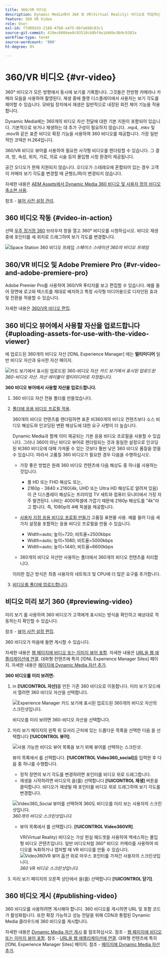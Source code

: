 ```yaml
---
title: 360/VR 비디오
description: Dynamic Media에서 360 및 VR(Virtual Reality) 비디오로 작업하는 방법을 알아봅니다.
feature: 360 VR Video
role: User
exl-id: ffd092d3-2188-47b0-a475-8bfa660c03c1
source-git-commit: 419ec6604ee8c93510cb8bf4e1d46bc9b9c9383a
workflow-type: tm+mt
source-wordcount: '989'
ht-degree: 0%

---
```


# 360/VR 비디오 {#vr-video}

360° 비디오가 모든 방향에서 동시에 보기를 기록합니다. 그것들은 전방향 카메라나 카메라 모음을 사용하여 촬영된다. 재생 중에 플랫 디스플레이에서 사용자는 보기 각도를 제어할 수 있습니다. 모바일 장치에서 재생은 일반적으로 내장된 회전 제어 기능을 적용합니다.

Dynamic Media에는 360개의 비디오 자산 전달에 대한 기본 지원이 포함되어 있습니다. 기본적으로 보거나 재생하는 데 추가 구성이 필요하지 않습니다. .mp4, .mkv 및 .mov와 같은 표준 비디오 확장 기능을 사용하여 360 비디오를 제공합니다. 가장 일반적인 코덱은 H.264입니다.

360/VR 비디오 뷰어를 사용하여 필요한 사각형 비디오를 렌더링할 수 있습니다. 그 결과, 방, 속성, 위치, 가로, 의료 시술 등의 몰입형 시청 환경이 제공됩니다.

공간 오디오가 현재 지원되지 않습니다. 오디오가 스테레오에 혼합되어 있는 경우 고객이 카메라 보기 각도를 변경할 때 균형(L/R)이 변경되지 않습니다.

자세한 내용은 [AEM Assets에서 Dynamic Media 360 비디오 및 사용자 정의 비디오 축소판 사용](https://experienceleague.adobe.com/docs/experience-manager-learn/assets/dynamic-media/dynamic-media-360-video-custom-thumbnail-feature-video-use.html#dynamic-media).

참조 - [뷰어 사전 설정 관리](/help/assets/dynamic-media/managing-viewer-presets.md).

## 360 비디오 작동 {#video-in-action}

선택 [우주 정거장 360](https://s7d1.scene7.com/s7viewers/html5/Video360Viewer.html?asset=Viewers/space_station_360-AVS) 브라우저 창을 열고 360° 비디오를 시청하십시오. 비디오 재생 중에 포인터를 새 위치로 드래그하여 보기 각도를 변경합니다.

![Space Station 360 비디오 프레임](assets/6_5_360videoiss_simplified.png)
*스페이스 스테이션 360의 비디오 프레임*

## 360/VR 비디오 및 Adobe Premiere Pro {#vr-video-and-adobe-premiere-pro}

Adobe Premier Pro를 사용하여 360/VR 푸티지를 보고 편집할 수 있습니다. 예를 들어 장면에 로고와 텍스트를 제대로 배치하고 특정 사각형 미디어용으로 디자인된 효과 및 전환을 적용할 수 있습니다.

자세한 내용은 [360/VR 비디오 편집](https://helpx.adobe.com/premiere-pro/how-to/edit-360-vr-video.html).

## 360 비디오 뷰어에서 사용할 자산을 업로드합니다 {#uploading-assets-for-use-with-the-video-viewer}

에 업로드된 360개의 비디오 자산 [!DNL Experience Manager] 에는 **멀티미디어** 일반 비디오 자산과 유사한 자산 페이지.

![카드 보기에서 표시된 업로드된 360-비디오 자산](assets/6_5_360video-selecttopreview.png)
*카드 보기에서 표시된 업로드된 360-비디오 자산. 자산 레이블이 멀티미디어로 지정됩니다.*

**360 비디오 뷰어에서 사용할 자산을 업로드합니다.**

1. 360 비디오 자산 전용 폴더를 만들었습니다.
1. [폴더에 응용 비디오 프로필 적용](/help/assets/dynamic-media/video-profiles.md#applying-a-video-profile-to-folders).

   360개의 비디오 컨텐츠를 렌더링하면 표준 비360개의 비디오 컨텐츠보다 소스 비디오 해상도와 인코딩된 변환 해상도에 대한 요구 사항이 더 높습니다.

   Dynamic Media과 함께 이미 제공되는 기본 응용 비디오 프로필을 사용할 수 있습니다. 그러나 360이 아닌 비디오 뷰어로 렌더링되는 것과 동일한 설정으로 인코딩된 비360 비디오에 대해 가져올 수 있는 것보다 훨씬 낮은 360 비디오 품질을 얻을 수 있습니다. 따라서 고품질 360 비디오가 필요한 경우 다음을 수행하십시오.

   * 가장 좋은 방법은 원래 360 비디오 컨텐츠에 다음 해상도 중 하나를 사용하는 것입니다.

      * 풀 HD 또는 FHD 해상도 또는,
      * 2160p - 3840 x 2160(4k, UHD 또는 Ultra HD 해상도로 알려져 있음) 이 큰 디스플레이 해상도는 프리미엄 TV 세트와 컴퓨터 모니터에서 가장 자주 발견된다. 너비는 4000픽셀에 가깝기 때문에 2160p 해상도를 &quot;4k&quot;라고 합니다. 즉, 1080p의 4배 픽셀을 제공합니다.
   * [사용자 지정 응용 비디오 프로필 만들기](/help/assets/dynamic-media/video-profiles.md#creating-a-video-encoding-profile-for-adaptive-streaming) 고품질 표현물 사용. 예를 들어 다음 세 가지 설정을 포함하는 응용 비디오 프로필을 만들 수 있습니다.

      * Width=auto; 높이=720; 비트율=2500kbps
      * Width=auto; 높이=1080; 비트율=5000kbps
      * Width=auto; 높이=1440; 비트율=6600kbps
   * 360개의 비디오 자산만 사용하는 폴더에서 360개의 비디오 컨텐츠를 처리합니다.

   이러한 접근 방식은 최종 사용자의 네트워크 및 CPU에 더 많은 요구를 추가합니다.

1. [비디오를 폴더에 업로드합니다](/help/assets/manage-video-assets.md#upload-and-preview-video-assets).

<!--

## Overriding the default aspect ratio of 360 videos  {#overriding-the-default-aspect-ratio-of-videos}

For an uploaded asset to qualify as a 360 video that you intend to use with the 360 Video viewer, the asset must have an aspect ratio of 2.

By default, AEM detects video as "360" if its aspect ratio (width/height) is 2.0. If you are an Administrator, you can override the default aspect ratio setting of 2 by setting the optional `s7video360AR` property in CRXDE Lite at the following:

* `/conf/global/settings/cloudconfigs/dmscene7/jcr:content`

  * **Property type**: Double
  * **Value**: floating-point aspect ratio, default 2.0.

After you set this property, it takes effect immediately on both existing videos and newly uploaded videos.

The aspect ratio applies to 360 video assets for the asset details page and the [Video 360 Media WCM component](/help/assets/dynamic-media/adding-dynamic-media-assets-to-pages.md#dynamic-media-components).

Start by uploading 360 Videos.

-->

## 비디오 미리 보기 360 {#previewing-video}

미리 보기 를 사용하여 360 비디오가 고객에게 표시되는 방식을 확인하고 예상대로 작동하는지 확인할 수 있습니다.

참조 - [뷰어 사전 설정 편집](/help/assets/dynamic-media/managing-viewer-presets.md#editing-viewer-presets).

360 비디오가 마음에 들면 게시할 수 있습니다.

자세한 내용은 [웹 페이지에 비디오 또는 이미지 뷰어 포함](/help/assets/dynamic-media/embed-code.md).
자세한 내용은 [URL을 웹 애플리케이션에 연결](/help/assets/dynamic-media/linking-urls-to-yourwebapplication.md). 대화형 컨텐츠에 특히 [!DNL Experience Manager Sites] 페이지.
자세한 내용은 [페이지에 Dynamic Media 자산 추가](/help/assets/dynamic-media/adding-dynamic-media-assets-to-pages.md).

**360 비디오를 미리 보려면:**

1. in **[!UICONTROL 자산]**&#x200B;를 만든 기존 360 비디오로 이동합니다. 미리 보기 모드에서 열려면 360 비디오 자산을 선택합니다.

   ![Experience Manager 카드 보기에 표시된 업로드된 360개의 비디오 자산의 스크린샷입니다.](assets/6_5_360video-selecttopreview-1.png)

   비디오를 미리 보려면 360-비디오 자산을 선택합니다.

1. 미리 보기 페이지의 왼쪽 위 모서리 근처에 있는 드롭다운 목록을 선택한 다음 을 선택합니다 **[!UICONTROL 뷰어]**.

   ![사용 가능한 비디오 뷰어 목록을 보기 위해 뷰어를 선택하는 스크린샷.](assets/6_5_360video-preview-viewers.png)

   뷰어 목록에서 를 선택합니다. **[!UICONTROL Video360_social]**&#x200B;를 입력한 후 다음 중 하나를 수행합니다.

   * 정적 장면의 보기 각도를 변경하려면 포인터를 비디오 위로 드래그합니다.
   * 재생을 시작하려면 비디오의 을(를) 선택합니다 **[!UICONTROL 재생]** 버튼을 클릭합니다. 비디오가 재생될 때 포인터를 비디오 위로 드래그하여 보기 각도를 변경합니다.

   ![Video360_Social 뷰어를 선택하여 360도 비디오를 미리 보는 사용자의 스크린샷입니다.](assets/6_5_360video-preview-video360-social.png)*360개의 비디오 스크린샷입니다.*

   * 뷰어 목록에서 를 선택합니다. **[!UICONTROL Video360VR]**.

      VR(Virtual Reality) 비디오는 가상 현실 헤드셋을 사용하여 액세스하는 몰입형 비디오 콘텐츠입니다. 일반 비디오처럼 360° 비디오 카메라를 사용하여 비디오를 녹화하거나 캡처할 때 VR 비디오를 만들 수 있습니다.
   ![Video360VR 뷰어 옵션 위로 마우스 포인터를 가져간 사용자의 스크린샷입니다.](assets/6_5_360video-preview-video360vr.png)
   *360 VR 비디오 스크린샷입니다.*

1. 미리 보기 페이지의 오른쪽 상단에서 을(를) 선택합니다 **[!UICONTROL 닫기]**.

## 360 비디오 게시 {#publishing-video}

360 비디오를 사용하려면 게시해야 합니다. 360 비디오를 게시하면 URL 및 포함 코드가 활성화됩니다. 또한 확장 가능하고 성능 전달을 위해 CDN과 통합된 Dynamic Media 클라우드에 360 비디오를 게시합니다.

자세한 내용은 [Dynamic Media 자산 게시](/help/assets/dynamic-media/publishing-dynamicmedia-assets.md) 를 참조하십시오.
참조 - [웹 페이지에 비디오 또는 이미지 뷰어 포함](/help/assets/dynamic-media/embed-code.md).
참조 - [URL을 웹 애플리케이션에 연결](/help/assets/dynamic-media/linking-urls-to-yourwebapplication.md). 대화형 컨텐츠에 특히 [!DNL Experience Manager Sites] 페이지.
참조 - [페이지에 Dynamic Media 자산 추가](/help/assets/dynamic-media/adding-dynamic-media-assets-to-pages.md).

